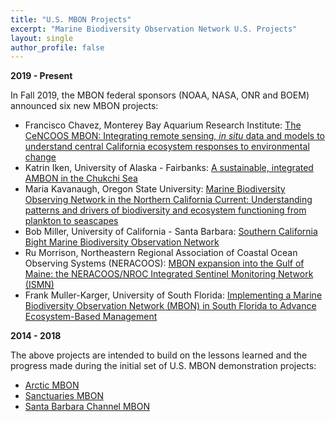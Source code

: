 ```yaml
---
title: "U.S. MBON Projects"
excerpt: "Marine Biodiversity Observation Network U.S. Projects"
layout: single
author_profile: false
---
```


**2019 - Present**

In Fall 2019, the MBON federal sponsors (NOAA, NASA, ONR and BOEM) announced six new MBON projects:

*   Francisco Chavez, Monterey Bay Aquarium Research Institute: [The CeNCOOS MBON: Integrating remote sensing, _in situ_ data and models to understand central California ecosystem responses to environmental change](https://marinebon.org/pages/ccmbon/)
*   Katrin Iken, University of Alaska - Fairbanks: [A sustainable, integrated AMBON in the Chukchi Sea](https://marinebon.org/pages/ambon/)
*   Maria Kavanaugh, Oregon State University: [Marine Biodiversity Observing Network in the Northern California Current: Understanding patterns and drivers of biodiversity and ecosystem functioning from plankton to seascapes](https://marinebon.org/pages/nccmbon/)
*   Bob Miller, University of California - Santa Barbara: [Southern California Bight Marine Biodiversity Observation Network](https://marinebon.org/pages/scbmbon/)
*   Ru Morrison, Northeastern Regional Association of Coastal Ocean Observing Systems (NERACOOS): [MBON expansion into the Gulf of Maine: the NERACOOS/NROC Integrated Sentinel Monitoring Network (ISMN)](https://marinebon.org/pages/gommbon/)
*   Frank Muller-Karger, University of South Florida: [Implementing a Marine Biodiversity Observation Network (MBON) in South Florida to Advance Ecosystem-Based Management](https://marinebon.org/pages/sfmbon/)

**2014 - 2018**

The above projects are intended to build on the lessons learned and the progress made during the initial set of U.S. MBON demonstration projects:

*   [Arctic MBON](http://ambon-us.org/)
*   [Sanctuaries MBON](http://sanctuaries.marinebon.org/)
*   [Santa Barbara Channel MBON](http://sbc.marinebon.org/)
